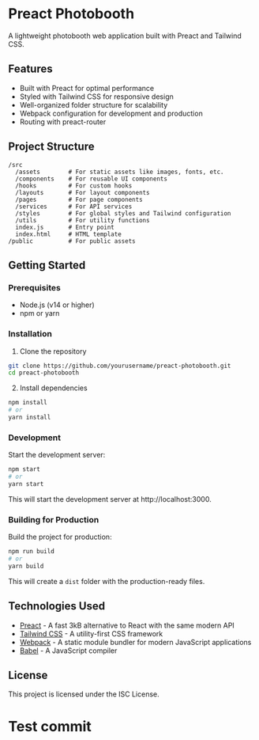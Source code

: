 # Preact Photobooth

A lightweight photobooth web application built with Preact and Tailwind CSS.

## Features

- Built with Preact for optimal performance
- Styled with Tailwind CSS for responsive design
- Well-organized folder structure for scalability
- Webpack configuration for development and production
- Routing with preact-router

## Project Structure

```
/src
  /assets        # For static assets like images, fonts, etc.
  /components    # For reusable UI components
  /hooks         # For custom hooks
  /layouts       # For layout components
  /pages         # For page components
  /services      # For API services
  /styles        # For global styles and Tailwind configuration
  /utils         # For utility functions
  index.js       # Entry point
  index.html     # HTML template
/public          # For public assets
```

## Getting Started

### Prerequisites

- Node.js (v14 or higher)
- npm or yarn

### Installation

1. Clone the repository
```bash
git clone https://github.com/yourusername/preact-photobooth.git
cd preact-photobooth
```

2. Install dependencies
```bash
npm install
# or
yarn install
```

### Development

Start the development server:
```bash
npm start
# or
yarn start
```

This will start the development server at http://localhost:3000.

### Building for Production

Build the project for production:
```bash
npm run build
# or
yarn build
```

This will create a `dist` folder with the production-ready files.

## Technologies Used

- [Preact](https://preactjs.com/) - A fast 3kB alternative to React with the same modern API
- [Tailwind CSS](https://tailwindcss.com/) - A utility-first CSS framework
- [Webpack](https://webpack.js.org/) - A static module bundler for modern JavaScript applications
- [Babel](https://babeljs.io/) - A JavaScript compiler

## License

This project is licensed under the ISC License.
# Test commit
